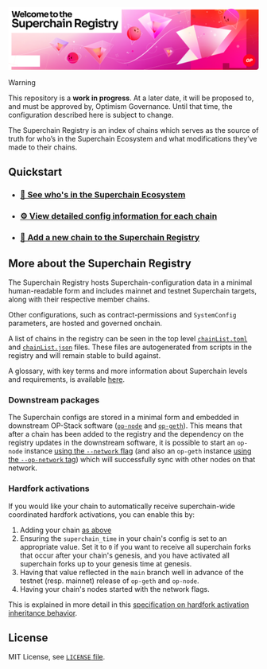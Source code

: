 <img src=".github/readme-banner.png" alt="Welcome to the Superchain Registry"><br/>

> [!WARNING]
> This repository is a **work in progress**.  At a later date, it will be proposed to, and must be approved by, Optimism Governance.  Until that time, the configuration described here is subject to change.

The Superchain Registry is an index of chains which serves as the source of truth for who’s in the Superchain Ecosystem and what modifications they’ve made to their chains.

## Quickstart

* ### [👀 See who's in the Superchain Ecosystem](chainList.json)
* ### [⚙️ View detailed config information for each chain](superchain/configs)
* ### [📝 Add a new chain to the Superchain Registry](docs/add-chain.md)

## More about the Superchain Registry

The Superchain Registry hosts Superchain-configuration data in a minimal human-readable form and includes mainnet and testnet Superchain targets, along with their respective member chains.

Other configurations, such as contract-permissions and `SystemConfig` parameters, are hosted and governed onchain.

A list of chains in the registry can be seen in the top level [`chainList.toml`](./chainList.toml) and [`chainList.json`](./chainList.json) files. 
These files are autogenerated from scripts in the registry and will remain stable to build against.

A glossary, with key terms and more information about Superchain levels and requirements, is available [here](docs/glossary.md).

### Downstream packages

The Superchain configs are stored in a minimal form and embedded in downstream OP-Stack software ([`op-node`](https://github.com/ethereum-optimism/optimism) and [`op-geth`](https://github.com/ethereum-optimism/op-geth)). This means that after a chain has been added to the registry and the dependency on the registry updates in the downstream software, it is possible to start an `op-node` instance [using the `--network` flag](https://docs.optimism.io/builders/node-operators/configuration/consensus-config#network) (and also an `op-geth` instance [using the `--op-network` tag](https://docs.optimism.io/builders/node-operators/configuration/execution-config#op-network-betaop-network)) which will successfully sync with other nodes on that network.

### Hardfork activations
If you would like your chain to automatically receive superchain-wide coordinated hardfork activations, you can enable this by:
1. Adding your chain [as above](docs/add-chain.md)
2. Ensuring the `superchain_time` in your chain's config is set to an appropriate value.
Set it to `0` if you want to receive all superchain forks that occur after your chain's genesis, and you have activated all superchain forks up to your genesis time at genesis.
3. Having that value reflected in the `main` branch well in advance of the testnet (resp. mainnet) release of `op-geth` and `op-node`.
4. Having your chain's nodes started with the network flags.

This is explained in more detail in this [specification on hardfork activation inheritance behavior](./docs/hardfork-activation-inheritance.md).

## License

MIT License, see [`LICENSE` file](./LICENSE).
